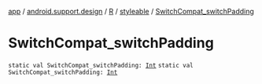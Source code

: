 [app](../../../index.md) / [android.support.design](../../index.md) / [R](../index.md) / [styleable](index.md) / [SwitchCompat_switchPadding](./-switch-compat_switch-padding.md)

# SwitchCompat_switchPadding

`static val SwitchCompat_switchPadding: `[`Int`](https://kotlinlang.org/api/latest/jvm/stdlib/kotlin/-int/index.html)
`static val SwitchCompat_switchPadding: `[`Int`](https://kotlinlang.org/api/latest/jvm/stdlib/kotlin/-int/index.html)